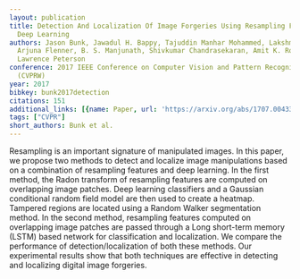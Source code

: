 ```yaml
---
layout: publication
title: Detection And Localization Of Image Forgeries Using Resampling Features And
  Deep Learning
authors: Jason Bunk, Jawadul H. Bappy, Tajuddin Manhar Mohammed, Lakshmanan Nataraj,
  Arjuna Flenner, B. S. Manjunath, Shivkumar Chandrasekaran, Amit K. Roy-Chowdhury,
  Lawrence Peterson
conference: 2017 IEEE Conference on Computer Vision and Pattern Recognition Workshops
  (CVPRW)
year: 2017
bibkey: bunk2017detection
citations: 151
additional_links: [{name: Paper, url: 'https://arxiv.org/abs/1707.00433'}]
tags: ["CVPR"]
short_authors: Bunk et al.
---
```

Resampling is an important signature of manipulated images. In this paper, we
propose two methods to detect and localize image manipulations based on a
combination of resampling features and deep learning. In the first method, the
Radon transform of resampling features are computed on overlapping image
patches. Deep learning classifiers and a Gaussian conditional random field
model are then used to create a heatmap. Tampered regions are located using a
Random Walker segmentation method. In the second method, resampling features
computed on overlapping image patches are passed through a Long short-term
memory (LSTM) based network for classification and localization. We compare the
performance of detection/localization of both these methods. Our experimental
results show that both techniques are effective in detecting and localizing
digital image forgeries.
